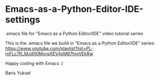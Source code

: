 Emacs-as-a-Python-Editor-IDE-settings
=====================================

.emacs file for "Emacs as a Python Editor/IDE" video tutorial series

This is the .emacs file we build in "Emacs as a Python Editor/IDE" series:
https://www.youtube.com/playlist?list=PL-mFLc7R_MJdX0MxrqXEV4sM87hmVEkRw


Happy coding with Emacs :)

Baris Yuksel
